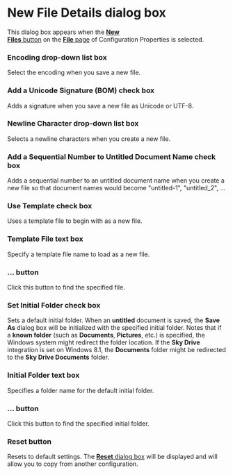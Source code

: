 # New File Details dialog box

This dialog box appears when the [**New**\
**Files** button](../index)
on the [**File** page](../index) of Configuration Properties is selected.

### Encoding drop-down list box

Select the encoding when you save a new file.

### Add a Unicode Signature (BOM) check box

Adds a signature when you save a new file as Unicode or UTF-8.

### Newline Character drop-down list box

Selects a newline characters when you create a new file.

### Add a Sequential Number to Untitled Document Name check box

Adds a sequential number to an untitled document name when you create a new file so that document names would become "untitled-1", "untitled\_2", ...

### Use Template check box

Uses a template file to begin with as a new file.

### Template File text box

Specify a template file name to load as a new file.

### ... button

Click this button to find the specified file.

### Set Initial Folder check box

Sets a default initial folder. When an **untitled**
document is saved, the **Save As** dialog box will be initialized
with the specified initial folder. Notes that if a **known folder**
(such as **Documents**, **Pictures**, etc.) is
specified, the Windows system might redirect the folder location. If the **Sky Drive** integration is set on Windows 8.1, the **Documents**
folder might be redirected to the **Sky Drive Documents** folder.

### Initial Folder text box

Specifies a folder name for the default initial folder.

### ... button

Click this button to find the specified initial folder.

### Reset button

Resets to default settings. The
[**Reset** dialog box](../../reset/index) will be displayed
and will allow you to copy from another configuration.
